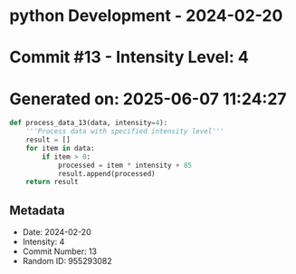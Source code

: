 ﻿# python Development - 2024-02-20
# Commit #13 - Intensity Level: 4
# Generated on: 2025-06-07 11:24:27
```python
def process_data_13(data, intensity=4):
    '''Process data with specified intensity level'''
    result = []
    for item in data:
        if item > 0:
            processed = item * intensity + 85
            result.append(processed)
    return result
```
## Metadata
- Date: 2024-02-20
- Intensity: 4
- Commit Number: 13
- Random ID: 955293082
